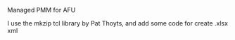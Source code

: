 Managed PMM for AFU

I use the mkzip tcl library by Pat Thoyts, and add some code for create .xlsx xml
